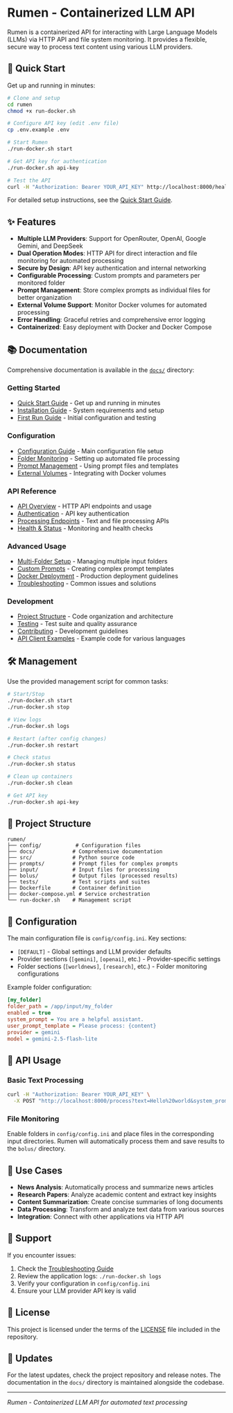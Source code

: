 # Rumen - Containerized LLM API

Rumen is a containerized API for interacting with Large Language Models (LLMs) via HTTP API and file system monitoring. It provides a flexible, secure way to process text content using various LLM providers.

## 🚀 Quick Start

Get up and running in minutes:

```bash
# Clone and setup
cd rumen
chmod +x run-docker.sh

# Configure API key (edit .env file)
cp .env.example .env

# Start Rumen
./run-docker.sh start

# Get API key for authentication
./run-docker.sh api-key

# Test the API
curl -H "Authorization: Bearer YOUR_API_KEY" http://localhost:8000/health
```

For detailed setup instructions, see the [Quick Start Guide](docs/getting-started/quick-start.md).

## ✨ Features

- **Multiple LLM Providers**: Support for OpenRouter, OpenAI, Google Gemini, and DeepSeek
- **Dual Operation Modes**: HTTP API for direct interaction and file monitoring for automated processing
- **Secure by Design**: API key authentication and internal networking
- **Configurable Processing**: Custom prompts and parameters per monitored folder
- **Prompt Management**: Store complex prompts as individual files for better organization
- **External Volume Support**: Monitor Docker volumes for automated processing
- **Error Handling**: Graceful retries and comprehensive error logging
- **Containerized**: Easy deployment with Docker and Docker Compose

## 📚 Documentation

Comprehensive documentation is available in the [`docs/`](docs/) directory:

### Getting Started
- [Quick Start Guide](docs/getting-started/quick-start.md) - Get up and running in minutes
- [Installation Guide](docs/getting-started/installation.md) - System requirements and setup
- [First Run Guide](docs/getting-started/first-run.md) - Initial configuration and testing

### Configuration
- [Configuration Guide](docs/configuration/configuration.md) - Main configuration file setup
- [Folder Monitoring](docs/configuration/folder-monitoring.md) - Setting up automated file processing
- [Prompt Management](docs/configuration/prompt-management.md) - Using prompt files and templates
- [External Volumes](docs/configuration/external-volumes.md) - Integrating with Docker volumes

### API Reference
- [API Overview](docs/api/overview.md) - HTTP API endpoints and usage
- [Authentication](docs/api/authentication.md) - API key authentication
- [Processing Endpoints](docs/api/processing.md) - Text and file processing APIs
- [Health & Status](docs/api/health-status.md) - Monitoring and health checks

### Advanced Usage
- [Multi-Folder Setup](docs/advanced/multi-folder.md) - Managing multiple input folders
- [Custom Prompts](docs/advanced/custom-prompts.md) - Creating complex prompt templates
- [Docker Deployment](docs/advanced/docker-deployment.md) - Production deployment guidelines
- [Troubleshooting](docs/advanced/troubleshooting.md) - Common issues and solutions

### Development
- [Project Structure](docs/development/project-structure.md) - Code organization and architecture
- [Testing](docs/development/testing.md) - Test suite and quality assurance
- [Contributing](docs/development/contributing.md) - Development guidelines
- [API Client Examples](docs/development/api-clients.md) - Example code for various languages

## 🛠️ Management

Use the provided management script for common tasks:

```bash
# Start/Stop
./run-docker.sh start
./run-docker.sh stop

# View logs
./run-docker.sh logs

# Restart (after config changes)
./run-docker.sh restart

# Check status
./run-docker.sh status

# Clean up containers
./run-docker.sh clean

# Get API key
./run-docker.sh api-key
```

## 📁 Project Structure

```
rumen/
├── config/           # Configuration files
├── docs/            # Comprehensive documentation
├── src/             # Python source code
├── prompts/         # Prompt files for complex prompts
├── input/           # Input files for processing
├── bolus/           # Output files (processed results)
├── tests/           # Test scripts and suites
├── Dockerfile       # Container definition
├── docker-compose.yml # Service orchestration
└── run-docker.sh    # Management script
```

## 🔧 Configuration

The main configuration file is `config/config.ini`. Key sections:

- `[DEFAULT]` - Global settings and LLM provider defaults
- Provider sections (`[gemini]`, `[openai]`, etc.) - Provider-specific settings
- Folder sections (`[worldnews]`, `[research]`, etc.) - Folder monitoring configurations

Example folder configuration:
```ini
[my_folder]
folder_path = /app/input/my_folder
enabled = true
system_prompt = You are a helpful assistant.
user_prompt_template = Please process: {content}
provider = gemini
model = gemini-2.5-flash-lite
```

## 🔌 API Usage

### Basic Text Processing
```bash
curl -H "Authorization: Bearer YOUR_API_KEY" \
  -X POST "http://localhost:8000/process?text=Hello%20world&system_prompt=You%20are%20a%20helpful%20assistant&user_prompt=Please%20respond%20to%3A%20%7Bcontent%7D"
```

### File Monitoring
Enable folders in `config/config.ini` and place files in the corresponding input directories. Rumen will automatically process them and save results to the `bolus/` directory.

## 🎯 Use Cases

- **News Analysis**: Automatically process and summarize news articles
- **Research Papers**: Analyze academic content and extract key insights
- **Content Summarization**: Create concise summaries of long documents
- **Data Processing**: Transform and analyze text data from various sources
- **Integration**: Connect with other applications via HTTP API

## 🤝 Support

If you encounter issues:

1. Check the [Troubleshooting Guide](docs/advanced/troubleshooting.md)
2. Review the application logs: `./run-docker.sh logs`
3. Verify your configuration in `config/config.ini`
4. Ensure your LLM provider API key is valid

## 📄 License

This project is licensed under the terms of the [LICENSE](LICENSE) file included in the repository.

## 🔄 Updates

For the latest updates, check the project repository and release notes. The documentation in the `docs/` directory is maintained alongside the codebase.

---

*Rumen - Containerized LLM API for automated text processing*